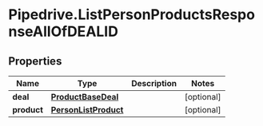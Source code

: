 # Pipedrive.ListPersonProductsResponseAllOfDEALID

## Properties

Name | Type | Description | Notes
------------ | ------------- | ------------- | -------------
**deal** | [**ProductBaseDeal**](ProductBaseDeal.md) |  | [optional] 
**product** | [**PersonListProduct**](PersonListProduct.md) |  | [optional] 


